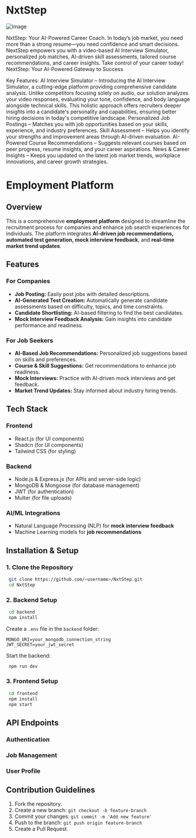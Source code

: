 # NxtStep
![image](https://github.com/user-attachments/assets/f96e1aff-dda1-43aa-a7f9-a5658ccff383)


NxtStep: Your AI-Powered Career Coach. In today’s job market, you need more than a strong resume—you need confidence and smart decisions. NextStep empowers you with a video-based AI Interview Simulator, personalized job matches, AI-driven skill assessments, tailored course recommendations, and career insights. Take control of your career today!
NextStep: Your AI-Powered Gateway to Success

Key Features:
AI Interview Simulator – Introducing the AI Interview Simulator, a cutting-edge platform providing comprehensive candidate analysis. Unlike competitors focusing solely on audio, our solution analyzes your video responses, evaluating your tone, confidence, and body language alongside technical skills. This holistic approach offers recruiters deeper insights into a candidate's personality and capabilities, ensuring better hiring decisions in today's competitive landscape.
Personalized Job Postings – Matches you with job opportunities based on your skills, experience, and industry preferences.
Skill Assessment – Helps you identify your strengths and improvement areas through AI-driven evaluation.
AI-Powered Course Recommendations – Suggests relevant courses based on peer progress, resume insights, and your career aspirations.
News & Career Insights – Keeps you updated on the latest job market trends, workplace innovations, and career growth strategies.

# Employment Platform

## Overview

This is a comprehensive **employment platform** designed to streamline the recruitment process for companies and enhance job search experiences for individuals. The platform integrates **AI-driven job recommendations, automated test generation, mock interview feedback**, and **real-time market trend updates**.

## Features

### **For Companies**

- **Job Posting:** Easily post jobs with detailed descriptions.
- **AI-Generated Test Creation:** Automatically generate candidate assessments based on difficulty, topics, and time constraints.
- **Candidate Shortlisting:** AI-based filtering to find the best candidates.
- **Mock Interview Feedback Analysis:** Gain insights into candidate performance and readiness.

### **For Job Seekers**

- **AI-Based Job Recommendations:** Personalized job suggestions based on skills and preferences.
- **Course & Skill Suggestions:** Get recommendations to enhance job readiness.
- **Mock Interviews:** Practice with AI-driven mock interviews and get feedback.
- **Market Trend Updates:** Stay informed about industry hiring trends.

## Tech Stack

### **Frontend**

- React.js (for UI components)
- Shadcn (for UI components)
- Tailwind CSS (for styling)

### **Backend**

- Node.js & Express.js (for APIs and server-side logic)
- MongoDB & Mongoose (for database management)
- JWT (for authentication)
- Multer (for file uploads)

### **AI/ML Integrations**

- Natural Language Processing (NLP) for **mock interview feedback**
- Machine Learning models for **job recommendations**
  
## Installation & Setup

### **1. Clone the Repository**

```sh
 git clone https://github.com/<username>/NxtStep.git
 cd NxtStep
```

### **2. Backend Setup**

```sh
 cd backend
 npm install
```

Create a `.env` file in the `backend` folder:

```
MONGO_URI=your_mongodb_connection_string
JWT_SECRET=your_jwt_secret
```

Start the backend:

```sh
 npm run dev
```

### **3. Frontend Setup**

```sh
 cd frontend
 npm install
 npm start
```

## API Endpoints

### **Authentication**
### **Job Management**
### **User Profile**

## Contribution Guidelines

1. Fork the repository.
2. Create a new branch: `git checkout -b feature-branch`
3. Commit your changes: `git commit -m 'Add new feature'`
4. Push to the branch: `git push origin feature-branch`
5. Create a Pull Request.




